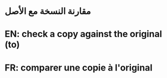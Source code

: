 # مقارنة النسخة مع الأصل

# EN: check a copy against the original (to)

# FR: comparer une copie à l'original
